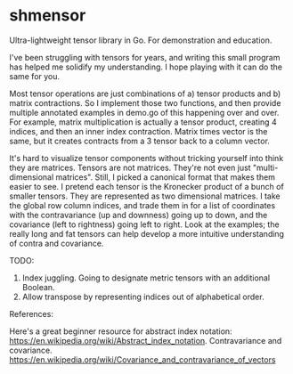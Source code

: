 # shmensor
Ultra-lightweight tensor library in Go. For demonstration and education.

I've been struggling with tensors for years, and writing this small program has helped me solidify my understanding. I hope playing with it can do the same for you.

Most tensor operations are just combinations of a) tensor products and b) matrix contractions. So I implement those two functions, and then provide multiple annotated examples in demo.go of this happening over and over. For example, matrix multiplication is actually a tensor product, creating 4 indices, and then an inner index contraction. Matrix times vector is the same, but it creates contracts from a 3 tensor back to a column vector.

It's hard to visualize tensor components without tricking yourself into think they are matrices. Tensors are not matrices. They're not even just "multi-dimensional matrices". Still, I picked a canonical format that makes them easier to see. I pretend each tensor is the Kronecker product of a bunch of smaller tensors. They are represented as two dimensional matrices. I take the global row column indices, and trade them in for a list of coordinates with the contravariance (up and downness) going up to down, and the covariance (left to rightness) going left to right. Look at the examples; the really long and fat tensors can help develop a more intuitive understanding of contra and covariance.

TODO:
1. Index juggling. Going to designate metric tensors with an additional Boolean.
2. Allow transpose by representing indices out of alphabetical order.


References:

Here's a great beginner resource for abstract index notation: https://en.wikipedia.org/wiki/Abstract_index_notation.
Contravariance and covariance. https://en.wikipedia.org/wiki/Covariance_and_contravariance_of_vectors

